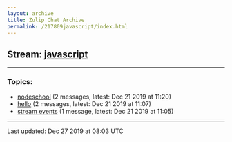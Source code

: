 ```yaml
---
layout: archive
title: Zulip Chat Archive
permalink: /217809javascript/index.html
---
```


## Stream: [javascript](https://programmers.zulipchat.com/217809javascript/index.html)
---

### Topics:

* [nodeschool](52751nodeschool.html) (2 messages, latest: Dec 21 2019 at 11:20)
* [hello](47413hello.html) (2 messages, latest: Dec 21 2019 at 11:07)
* [stream events](95106streamevents.html) (1 message, latest: Dec 21 2019 at 11:05)

<hr><p>Last updated: Dec 27 2019 at 08:03 UTC</p>